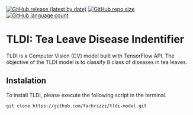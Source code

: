 [![GitHub release (latest by date)](https://img.shields.io/github/v/release/fachrizzz/tldi-model)](https://github.com/fachrizzz/tldi-model)
[![GitHub repo size](https://img.shields.io/github/repo-size/fachrizzz/tldi-model)](https://github.com/fachrizzz/tldi-model)
[![GitHub language count](https://img.shields.io/github/languages/count/fachrizzz/tldi-model)](https://github.com/fachrizzz/tldi-model)

# TLDI: Tea Leave Disease Indentifier

TLDI is a Computer Vision (CV) model built with TensorFlow API. The objective of the TLDI model is to classify 8 class of diseases in tea leaves. 

## Instalation

To install TLDI, please execute the following script in the terminal.

```
git clone https://github.com/fachrizzz/tldi-model.git
```
